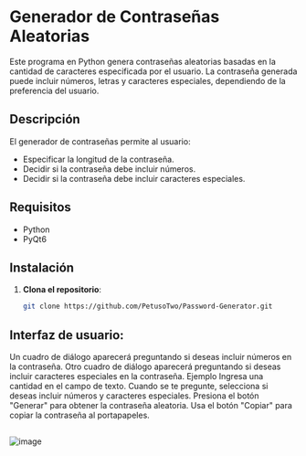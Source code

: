 
# Generador de Contraseñas Aleatorias

Este programa en Python genera contraseñas aleatorias basadas en la cantidad de caracteres especificada por el usuario. La contraseña generada puede incluir números, letras y caracteres especiales, dependiendo de la preferencia del usuario.

## Descripción

El generador de contraseñas permite al usuario:
- Especificar la longitud de la contraseña.
- Decidir si la contraseña debe incluir números.
- Decidir si la contraseña debe incluir caracteres especiales.

## Requisitos

- Python
- PyQt6

## Instalación

1. **Clona el repositorio**:
   ```bash
   git clone https://github.com/PetusoTwo/Password-Generator.git

## Interfaz de usuario:
Un cuadro de diálogo aparecerá preguntando si deseas incluir números en la contraseña.
Otro cuadro de diálogo aparecerá preguntando si deseas incluir caracteres especiales en la contraseña.
Ejemplo
Ingresa una cantidad en el campo de texto.
Cuando se te pregunte, selecciona si deseas incluir números y caracteres especiales.
Presiona el botón "Generar" para obtener la contraseña aleatoria.
Usa el botón "Copiar" para copiar la contraseña al portapapeles.

## 
![image](https://github.com/user-attachments/assets/ba07d102-2a93-416a-8843-b144abe164be)
## 
